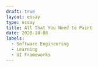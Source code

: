```yaml
---
draft: true
layout: essay
type: essay
title: All That You Need to Paint
date: 2020-10-08
labels:
  - Software Engineering
  - Learning
  - UI Frameworks
---
```

